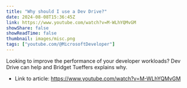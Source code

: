 ```yaml
---
title: "Why should I use a Dev Drive?"
date: 2024-08-08T15:36:45Z
link: https://www.youtube.com/watch?v=M-WLhYQMvGM
showShare: false
showReadTime: false
thumbnail: images/misc.png
tags: ["youtube.com/@MicrosoftDeveloper"]
---
```

Looking to improve the performance of your developer workloads? Dev Drive can help and Bridget Tueffers explains why.

- Link to article: https://www.youtube.com/watch?v=M-WLhYQMvGM